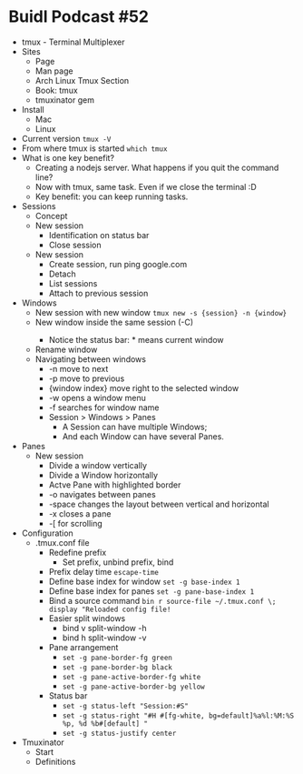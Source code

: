 # Buidl Podcast #52

- tmux - Terminal Multiplexer
- Sites
  - Page
  - Man page
  - Arch Linux Tmux Section
  - Book: tmux
  - tmuxinator gem
- Install
  - Mac
  - Linux
- Current version `tmux -V`
- From where tmux is started `which tmux`
- What is one key benefit?
  - Creating a nodejs server. What happens if you quit the command line?
  - Now with tmux, same task. Even if we close the terminal :D
  - Key benefit: you can keep running tasks.
- Sessions
  - Concept
  - New session
    - Identification on status bar
    - Close session
  - New session
    - Create session, run ping google.com
    - Detach
    - List sessions
    - Attach to previous session
- Windows
  - New session with new window `tmux new -s {session} -n {window}`
  - New window inside the same session (<prefix>-C)
    - Notice the status bar: * means current window
  - Rename window
  - Navigating between windows
    - <prefix>-n move to next
    - <prefix>-p move to previous
    - <prefix>{window index} move right to the selected window
    - <prefix>-w opens a window menu
    - <prefix>-f searches for window name
    - Session > Windows > Panes
      - A Session can have multiple Windows;
      - And each Window can have several Panes.
- Panes
  - New session
    - Divide a window vertically
    - Divide a Window horizontally
    - Actve Pane with highlighted border
    - <prefix>-o navigates between panes
    - <prefix>-space changes the layout between vertical and horizontal
    - <prefix>-x closes a pane
    - <prefix>-[ for scrolling
- Configuration
  - .tmux.conf file
    - Redefine prefix
      - Set prefix, unbind prefix, bind 
    - Prefix delay time `escape-time`
    - Define base index for window `set -g base-index 1`
    - Define base index for panes `set -g pane-base-index 1`
    - Bind a source command `bin r source-file ~/.tmux.conf \; display "Reloaded config file!`
    - Easier split windows
      - bind v split-window -h
      - bind h split-window -v
    - Pane arrangement
      - `set -g pane-border-fg green`
      - `set -g pane-border-bg black`
      - `set -g pane-active-border-fg white`
      - `set -g pane-active-border-bg yellow`
    - Status bar
      - `set -g status-left "Session:#S"`
      - `set -g status-right "#H #[fg-white, bg=default]%a%l:%M:%S %p, %d %b#[default] "`
      - `set -g status-justify center`
- Tmuxinator
  - Start
  - Definitions



